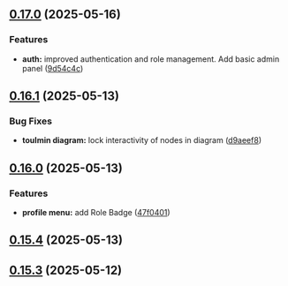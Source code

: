 ## [0.17.0](https://github.com/gdamalis/toulmin-lab/compare/v0.16.1...v0.17.0) (2025-05-16)


### Features

* **auth:**  improved authentication and role management. Add basic admin panel ([9d54c4c](https://github.com/gdamalis/toulmin-lab/commit/9d54c4cf10cc0ef361bd45697b932dd70576ba25))

## [0.16.1](https://github.com/gdamalis/toulmin-lab/compare/v0.16.0...v0.16.1) (2025-05-13)


### Bug Fixes

* **toulmin diagram:** lock interactivity of nodes in diagram ([d9aeef8](https://github.com/gdamalis/toulmin-lab/commit/d9aeef8fb2da3e272c12589da35757b8fe657560))

## [0.16.0](https://github.com/gdamalis/toulmin-lab/compare/v0.15.4...v0.16.0) (2025-05-13)


### Features

* **profile menu:** add Role Badge ([47f0401](https://github.com/gdamalis/toulmin-lab/commit/47f0401e9ba5b6ff81b43a25ec47a8126dfe53b2))

## [0.15.4](https://github.com/gdamalis/toulmin-lab/compare/v0.15.3...v0.15.4) (2025-05-13)

## [0.15.3](https://github.com/gdamalis/toulmin-lab/compare/v0.15.2...v0.15.3) (2025-05-12)

